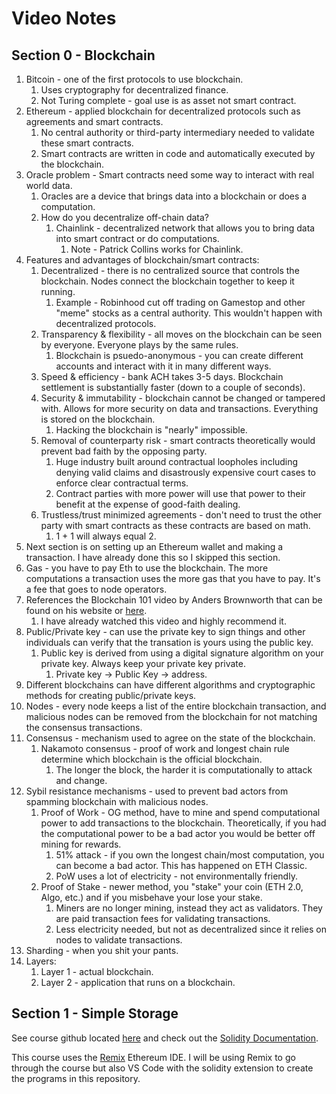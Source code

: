 # Video Notes

## Section 0 - Blockchain

1. Bitcoin - one of the first protocols to use blockchain.
    1. Uses cryptography for decentralized finance.
    2. Not Turing complete - goal use is as asset not smart contract.
2. Ethereum - applied blockchain for decentralized protocols such as agreements and smart contracts.
   1. No central authority or third-party intermediary needed to validate these smart contracts.
   2. Smart contracts are written in code and automatically executed by the blockchain.
3. Oracle problem - Smart contracts need some way to interact with real world data.
   1. Oracles are a device that brings data into a blockchain or does a computation.
   2. How do you decentralize off-chain data?
      1. Chainlink - decentralized network that allows you to bring data into smart contract or do computations.
         1. Note - Patrick Collins works for Chainlink.
4. Features and advantages of blockchain/smart contracts:
   1. Decentralized - there is no centralized source that controls the blockchain. Nodes connect the blockchain together to keep it running.
      1. Example - Robinhood cut off trading on Gamestop and other "meme" stocks as a central authority.  This wouldn't happen with decentralized protocols.
   2. Transparency & flexibility - all moves on the blockchain can be seen by everyone.  Everyone plays by the same rules.
      1. Blockchain is psuedo-anonymous - you can create different accounts and interact with it in many different ways.
   3. Speed & efficiency - bank ACH takes 3-5 days.  Blockchain settlement is substantially faster (down to a couple of seconds).  
   4. Security & immutability - blockchain cannot be changed or tampered with.  Allows for more security on data and transactions.  Everything is stored on the blockchain.
      1. Hacking the blockchain is "nearly" impossible.
   5. Removal of counterparty risk - smart contracts theoretically would prevent bad faith by the opposing party.
      1. Huge industry built around contractual loopholes including denying valid claims and disastrously expensive court cases to enforce clear contractual terms.
      2. Contract parties with more power will use that power to their benefit at the expense of good-faith dealing.
   6. Trustless/trust minimized agreements - don't need to trust the other party with smart contracts as these contracts are based on math.  
      1. 1 + 1 will always equal 2.
5. Next section is on setting up an Ethereum wallet and making a transaction.  I have already done this so I skipped this section.
6. Gas - you have to pay Eth to use the blockchain.  The more computations a transaction uses the more gas that you have to pay.  It's a fee that goes to node operators.
7. References the Blockchain 101 video by Anders Brownworth that can be found on his website or [here](https://www.youtube.com/watch?v=_160oMzblY8).
   1. I have already watched this video and highly recommend it.
8. Public/Private key - can use the private key to sign things and other individuals can verify that the transation is yours using the public key.
   1. Public key is derived from using a digital signature algorithm on your private key.  Always keep your private key private.
      1. Private key -> Public Key -> address.
9. Different blockchains can have different algorithms and cryptographic methods for creating public/private keys.
10. Nodes - every node keeps a list of the entire blockchain transaction, and malicious nodes can be removed from the blockchain for not matching the consensus transactions.
11. Consensus - mechanism used to agree on the state of the blockchain.
    1. Nakamoto consensus - proof of work and longest chain rule determine which blockchain is the official blockchain.
        1. The longer the block, the harder it is computationally to attack and change.
12. Sybil resistance mechanisms - used to prevent bad actors from spamming blockchain with malicious nodes.
    1. Proof of Work - OG method, have to mine and spend computational power to add transactions to the blockchain.  Theoretically, if you had the computational power to be a bad actor you would be better off mining for rewards.
        1. 51% attack - if you own the longest chain/most computation, you can become a bad actor. This has happened on ETH Classic.
        2. PoW uses a lot of electricity - not environmentally friendly.
    2. Proof of Stake - newer method, you "stake" your coin (ETH 2.0, Algo, etc.) and if you misbehave your lose your stake.
        1. Miners are no longer mining, instead they act as validators.  They are paid transaction fees for validating transactions.
        2. Less electricity needed, but not as decentralized since it relies on nodes to validate transactions.
13. Sharding - when you shit your pants.
14. Layers:
    1. Layer 1 - actual blockchain.
    2. Layer 2 - application that runs on a blockchain.

## Section 1 - Simple Storage

See course github located [here](https://github.com/smartcontractkit/full-blockchain-solidity-course-py) and check out the [Solidity Documentation](https://docs.soliditylang.org/en/v0.8.6/index.html).

This course uses the [Remix](https://remix.ethereum.org/) Ethereum IDE.  I will be using Remix to go through the course but also VS Code with the solidity extension to create the programs in this repository.
